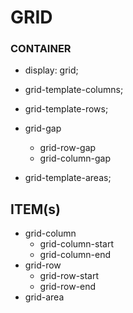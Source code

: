 # GRID

### CONTAINER

- display: grid;


- grid-template-columns; 
- grid-template-rows;
- grid-gap
  - grid-row-gap
  - grid-column-gap
- grid-template-areas;

## ITEM(s)

- grid-column
  - grid-column-start
  - grid-column-end
- grid-row
  - grid-row-start
  - grid-row-end
- grid-area